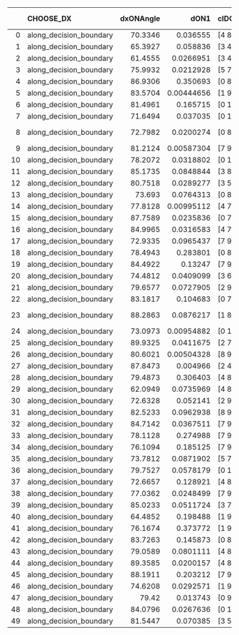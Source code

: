 |    | CHOOSE_DX               |   dxONAngle |       dON1 | cIDON1   |   dON_patch_1 |   nTON |        dON |   dxOFFAngle |       dOFF1 | cIDOFF1   |   dOFF_patch_1 |   nTOFF |        dOFF | SUCCESS   |   nExp |   dual_point_id |   subpoint_time_seconds |   total_execution_time |       logp |     dOFF/dON | Vote dOFF>dON   |
|---:|:------------------------|------------:|-----------:|:---------|--------------:|-------:|-----------:|-------------:|------------:|:----------|---------------:|--------:|------------:|:----------|-------:|----------------:|------------------------:|-----------------------:|-----------:|-------------:|:----------------|
|  0 | along_decision_boundary |     70.3346 | 0.036555   | [4 8]    |    0.036555   |      1 | 0.036555   |      73.3646 | 0.0179977   | [4 8]     |    0.0179977   |       1 | 0.0179977   | False     |      1 |               1 |                1.12345  |                1.46022 |  0         |  0.492346    | False           |
|  1 | along_decision_boundary |     65.3927 | 0.058836   | [3 4]    |    0.058836   |      1 | 0.058836   |      74.8997 | 0.10606     | [3 4]     |    0.10606     |       1 | 0.10606     | True      |      2 |               2 |                0.948444 |                2.41671 | -0.5       |  1.80263     | True            |
|  2 | along_decision_boundary |     61.4555 | 0.0266951  | [3 4]    |    0.0266951  |      1 | 0.0266951  |      69.6531 | 0.13346     | [3 4]     |    0.13346     |       1 | 0.13346     | True      |      3 |               3 |                1.17138  |                3.59214 | -0         |  4.99941     | True            |
|  3 | along_decision_boundary |     75.9932 | 0.0212928  | [5 7]    |    0.0212928  |      1 | 0.0212928  |      87.0962 | 0.124272    | [5 7]     |    0.124272    |       1 | 0.124272    | True      |      4 |               5 |                0.810032 |                4.44841 | -0.166667  |  5.83633     | True            |
|  4 | along_decision_boundary |     86.9306 | 0.350693   | [0 8]    |    0.350693   |      1 | 0.350693   |      82.0838 | 0.361104    | [1 8]     |    0.361104    |       1 | 0.361104    | True      |      5 |               6 |                1.76546  |                6.21981 | -0.5       |  1.02969     | True            |
|  5 | along_decision_boundary |     83.5704 | 0.00444656 | [1 9]    |    0.00444656 |      1 | 0.00444656 |      85.1244 | 0.0387836   | [0 9]     |    0.0387836   |       1 | 0.0387836   | True      |      6 |               7 |                1.05149  |                7.2794  | -0.9       |  8.72217     | True            |
|  6 | along_decision_boundary |     81.4961 | 0.165715   | [0 1]    |    0.165715   |      1 | 0.165715   |      79.1195 | 0.154101    | [0 1]     |    0.154101    |       1 | 0.154101    | False     |      7 |               8 |                0.879976 |                8.16837 | -1.33333   |  0.929915    | False           |
|  7 | along_decision_boundary |     71.6494 | 0.037035   | [0 1]    |    0.037035   |      1 | 0.037035   |      72.9179 | 0.0140048   | [0 1]     |    0.0140048   |       1 | 0.0140048   | False     |      8 |               9 |                0.698334 |                8.88069 | -0.642857  |  0.378151    | False           |
|  8 | along_decision_boundary |     72.7982 | 0.0200274  | [0 8]    |    0.0200274  |      1 | 0.0200274  |      60.5551 | 5.66755e-05 | [1 8]     |    5.66755e-05 |       1 | 5.66755e-05 | False     |      9 |              10 |                0.83446  |                9.72539 | -0.25      |  0.0028299   | False           |
|  9 | along_decision_boundary |     81.2124 | 0.00587304 | [7 9]    |    0.00587304 |      1 | 0.00587304 |      81.0159 | 0.108161    | [7 9]     |    0.108161    |       1 | 0.108161    | True      |     10 |              11 |                1.12396  |               10.8544  | -0.0555556 | 18.4165      | True            |
| 10 | along_decision_boundary |     78.2072 | 0.0318802  | [0 1]    |    0.0318802  |      1 | 0.0318802  |      81.6871 | 0.239768    | [0 1]     |    0.239768    |       1 | 0.239768    | True      |     11 |              13 |                1.26195  |               12.1454  | -0.2       |  7.52089     | True            |
| 11 | along_decision_boundary |     85.1735 | 0.0848844  | [3 8]    |    0.0848844  |      1 | 0.0848844  |      79.7764 | 0.131145    | [3 8]     |    0.131145    |       1 | 0.131145    | True      |     12 |              14 |                1.02981  |               13.1842  | -0.409091  |  1.54498     | True            |
| 12 | along_decision_boundary |     80.7518 | 0.0289277  | [3 5]    |    0.0289277  |      1 | 0.0289277  |      75.8473 | 0.00673485  | [3 5]     |    0.00673485  |       1 | 0.00673485  | False     |     13 |              15 |                1.03378  |               14.2249  | -0.666667  |  0.232816    | False           |
| 13 | along_decision_boundary |     73.693  | 0.0764313  | [0 8]    |    0.0764313  |      1 | 0.0764313  |      87.3732 | 0.03834     | [1 8]     |    0.03834     |       1 | 0.03834     | False     |     14 |              16 |                0.958253 |               15.1912  | -0.346154  |  0.501627    | False           |
| 14 | along_decision_boundary |     77.8128 | 0.00995112 | [4 7]    |    0.00995112 |      1 | 0.00995112 |      89.4137 | 0.0116928   | [4 7]     |    0.0116928   |       1 | 0.0116928   | True      |     15 |              18 |                0.747506 |               15.9647  | -0.142857  |  1.17502     | True            |
| 15 | along_decision_boundary |     87.7589 | 0.0235836  | [0 7]    |    0.0235836  |      1 | 0.0235836  |      85.8108 | 0.00973532  | [1 7]     |    0.00973532  |       1 | 0.00973532  | False     |     16 |              19 |                1.03916  |               17.0118  | -0.3       |  0.412801    | False           |
| 16 | along_decision_boundary |     84.9965 | 0.0316583  | [4 7]    |    0.0316583  |      1 | 0.0316583  |      89.6096 | 0.00611783  | [4 7]     |    0.00611783  |       1 | 0.00611783  | False     |     17 |              20 |                0.937001 |               17.9579  | -0.125     |  0.193245    | False           |
| 17 | along_decision_boundary |     72.9335 | 0.0965437  | [7 9]    |    0.0965437  |      1 | 0.0965437  |      67.2549 | 0.0282083   | [7 9]     |    0.0282083   |       1 | 0.0282083   | False     |     18 |              21 |                1.57391  |               19.5368  | -0.0294118 |  0.292182    | False           |
| 18 | along_decision_boundary |     78.4943 | 0.283801   | [0 8]    |    0.283801   |      1 | 0.283801   |      74.8934 | 0.0104919   | [1 8]     |    0.0104919   |       1 | 0.0104919   | False     |     19 |              22 |                2.12637  |               21.6742  | -0         |  0.0369692   | False           |
| 19 | along_decision_boundary |     84.4922 | 0.13247    | [7 9]    |    0.13247    |      1 | 0.13247    |      80.4513 | 0.0290551   | [7 9]     |    0.0290551   |       1 | 0.0290551   | False     |     20 |              24 |                1.01449  |               22.7228  | -0.0263158 |  0.219334    | False           |
| 20 | along_decision_boundary |     74.4812 | 0.0409099  | [3 6]    |    0.0409099  |      1 | 0.0409099  |      64.246  | 0.00067244  | [3 6]     |    0.00067244  |       1 | 0.00067244  | False     |     21 |              25 |                0.992875 |               23.7247  | -0.1       |  0.0164371   | False           |
| 21 | along_decision_boundary |     79.6577 | 0.0727905  | [2 9]    |    0.0727905  |      1 | 0.0727905  |      79.5693 | 0.0490806   | [2 9]     |    0.0490806   |       1 | 0.0490806   | False     |     22 |              26 |                1.16685  |               24.8995  | -0.214286  |  0.674273    | False           |
| 22 | along_decision_boundary |     83.1817 | 0.104683   | [0 7]    |    0.104683   |      1 | 0.104683   |      79.091  | 0.030959    | [0 7]     |    0.030959    |       1 | 0.030959    | False     |     23 |              27 |                1.0214   |               25.9291  | -0.363636  |  0.29574     | False           |
| 23 | along_decision_boundary |     88.2863 | 0.0876217  | [1 8]    |    0.0876217  |      1 | 0.0876217  |      83.6565 | 2.12487e-05 | [0 8]     |    2.12487e-05 |       1 | 2.12487e-05 | False     |     24 |              28 |                1.08676  |               27.0249  | -0.543478  |  0.000242505 | False           |
| 24 | along_decision_boundary |     73.0973 | 0.00954882 | [0 1]    |    0.00954882 |      1 | 0.00954882 |      79.0491 | 0.00591463  | [0 1]     |    0.00591463  |       1 | 0.00591463  | False     |     25 |              29 |                0.787091 |               27.8193  | -0.75      |  0.61941     | False           |
| 25 | along_decision_boundary |     89.9325 | 0.0411675  | [2 7]    |    0.0411675  |      1 | 0.0411675  |      85.321  | 0.0581097   | [2 7]     |    0.0581097   |       1 | 0.0581097   | True      |     26 |              30 |                0.791194 |               28.6176  | -0.98      |  1.41154     | True            |
| 26 | along_decision_boundary |     80.6021 | 0.00504328 | [8 9]    |    0.00504328 |      1 | 0.00504328 |      88.5308 | 0.0119227   | [8 9]     |    0.0119227   |       1 | 0.0119227   | True      |     27 |              31 |                0.779691 |               29.4053  | -0.692308  |  2.36408     | True            |
| 27 | along_decision_boundary |     87.8473 | 0.004966   | [2 4]    |    0.004966   |      1 | 0.004966   |      85.0327 | 0.0912754   | [2 4]     |    0.0912754   |       1 | 0.0912754   | True      |     28 |              32 |                0.991788 |               30.405   | -0.462963  | 18.3801      | True            |
| 28 | along_decision_boundary |     79.4873 | 0.306403   | [4 8]    |    0.306403   |      1 | 0.306403   |      77.1248 | 0.0208946   | [4 8]     |    0.0208946   |       1 | 0.0208946   | False     |     29 |              34 |                1.23176  |               31.6694  | -0.285714  |  0.068193    | False           |
| 29 | along_decision_boundary |     62.0949 | 0.0735969  | [4 8]    |    0.0735969  |      1 | 0.0735969  |      68.7019 | 0.386835    | [4 8]     |    0.386835    |       1 | 0.386835    | True      |     30 |              36 |                1.62098  |               34.9685  | -0.431034  |  5.25613     | True            |
| 30 | along_decision_boundary |     72.6328 | 0.052141   | [2 9]    |    0.052141   |      1 | 0.052141   |      82.9836 | 0.011681    | [2 9]     |    0.011681    |       1 | 0.011681    | False     |     31 |              37 |                0.893081 |               35.8665  | -0.266667  |  0.224026    | False           |
| 31 | along_decision_boundary |     82.5233 | 0.0962938  | [8 9]    |    0.0962938  |      1 | 0.0962938  |      84.4005 | 0.122948    | [8 9]     |    0.122948    |       1 | 0.122948    | True      |     32 |              38 |                1.3229   |               37.1944  | -0.403226  |  1.27681     | True            |
| 32 | along_decision_boundary |     84.7142 | 0.0367511  | [7 9]    |    0.0367511  |      1 | 0.0367511  |      89.088  | 0.011497    | [7 9]     |    0.011497    |       1 | 0.011497    | False     |     33 |              39 |                0.823624 |               38.0262  | -0.25      |  0.312834    | False           |
| 33 | along_decision_boundary |     78.1128 | 0.274988   | [7 9]    |    0.274988   |      1 | 0.274988   |      88.6731 | 0.0640264   | [7 9]     |    0.0640264   |       1 | 0.0640264   | False     |     34 |              40 |                1.43096  |               39.4622  | -0.378788  |  0.232834    | False           |
| 34 | along_decision_boundary |     76.1094 | 0.185125   | [7 9]    |    0.185125   |      1 | 0.185125   |      87.4068 | 0.109284    | [7 9]     |    0.109284    |       1 | 0.109284    | False     |     35 |              41 |                0.766125 |               40.2373  | -0.529412  |  0.590324    | False           |
| 35 | along_decision_boundary |     73.7812 | 0.0871902  | [5 7]    |    0.0871902  |      1 | 0.0871902  |      78.9887 | 0.411387    | [5 7]     |    0.411387    |       1 | 0.411387    | True      |     36 |              42 |                2.4631   |               42.7053  | -0.7       |  4.71827     | True            |
| 36 | along_decision_boundary |     79.7527 | 0.0578179  | [0 1]    |    0.0578179  |      1 | 0.0578179  |      84.8596 | 0.216411    | [0 1]     |    0.216411    |       1 | 0.216411    | True      |     37 |              43 |                0.783975 |               43.4939  | -0.5       |  3.74298     | True            |
| 37 | along_decision_boundary |     72.6657 | 0.128921   | [4 8]    |    0.128921   |      1 | 0.128921   |      77.2685 | 0.0418798   | [4 8]     |    0.0418798   |       1 | 0.0418798   | False     |     38 |              44 |                1.07512  |               44.574   | -0.337838  |  0.324849    | False           |
| 38 | along_decision_boundary |     77.0362 | 0.0248499  | [7 9]    |    0.0248499  |      1 | 0.0248499  |      77.1595 | 0.28838     | [7 9]     |    0.28838     |       1 | 0.28838     | True      |     39 |              45 |                0.756235 |               45.3392  | -0.473684  | 11.6048      | True            |
| 39 | along_decision_boundary |     85.0233 | 0.0511724  | [3 7]    |    0.0511724  |      1 | 0.0511724  |      83.1079 | 0.100353    | [3 7]     |    0.100353    |       1 | 0.100353    | True      |     40 |              46 |                0.807888 |               46.1541  | -0.320513  |  1.96108     | True            |
| 40 | along_decision_boundary |     64.4852 | 0.198488   | [1 9]    |    0.198488   |      1 | 0.198488   |      81.4963 | 0.221491    | [0 9]     |    0.221491    |       1 | 0.221491    | True      |     41 |              47 |                1.02748  |               47.1899  | -0.2       |  1.11589     | True            |
| 41 | along_decision_boundary |     76.1674 | 0.373772   | [1 9]    |    0.373772   |      1 | 0.373772   |      86.1255 | 0.0812346   | [0 9]     |    0.0812346   |       1 | 0.0812346   | False     |     42 |              48 |                1.43683  |               48.6362  | -0.109756  |  0.217337    | False           |
| 42 | along_decision_boundary |     83.7263 | 0.145873   | [0 8]    |    0.145873   |      1 | 0.145873   |      87.0202 | 0.314222    | [0 8]     |    0.314222    |       1 | 0.314222    | True      |     43 |              50 |                1.23491  |               52.2191  | -0.190476  |  2.15408     | True            |
| 43 | along_decision_boundary |     79.0589 | 0.0801111  | [4 8]    |    0.0801111  |      1 | 0.0801111  |      89.9031 | 0.2225      | [4 8]     |    0.2225      |       1 | 0.2225      | True      |     44 |              51 |                1.86546  |               54.0941  | -0.104651  |  2.77739     | True            |
| 44 | along_decision_boundary |     89.3585 | 0.0200157  | [4 8]    |    0.0200157  |      1 | 0.0200157  |      89.7389 | 0.0875351   | [4 8]     |    0.0875351   |       1 | 0.0875351   | True      |     45 |              52 |                1.10151  |               55.2028  | -0.0454545 |  4.37332     | True            |
| 45 | along_decision_boundary |     88.1911 | 0.203212   | [7 9]    |    0.203212   |      1 | 0.203212   |      86.1456 | 0.338741    | [7 9]     |    0.338741    |       1 | 0.338741    | True      |     46 |              53 |                1.56754  |               56.7753  | -0.0111111 |  1.66694     | True            |
| 46 | along_decision_boundary |     74.6208 | 0.0292571  | [1 9]    |    0.0292571  |      1 | 0.0292571  |      84.1583 | 0.0374217   | [0 9]     |    0.0374217   |       1 | 0.0374217   | True      |     47 |              54 |                0.774156 |               57.5585  | -0         |  1.27907     | True            |
| 47 | along_decision_boundary |     79.42   | 0.013743   | [0 9]    |    0.013743   |      1 | 0.013743   |      86.1121 | 0.0609302   | [1 9]     |    0.0609302   |       1 | 0.0609302   | True      |     48 |              55 |                1.11805  |               58.6825  | -0.0106383 |  4.43353     | True            |
| 48 | along_decision_boundary |     84.0796 | 0.0267636  | [0 1]    |    0.0267636  |      1 | 0.0267636  |      85.8982 | 0.0113135   | [0 1]     |    0.0113135   |       1 | 0.0113135   | False     |     49 |              56 |                0.767698 |               59.4552  | -0.0416667 |  0.42272     | False           |
| 49 | along_decision_boundary |     81.5447 | 0.070385   | [3 5]    |    0.070385   |      1 | 0.070385   |      89.3831 | 0.0196175   | [3 5]     |    0.0196175   |       1 | 0.0196175   | False     |     50 |              57 |                1.24345  |               60.7067  | -0.0102041 |  0.278716    | False           |